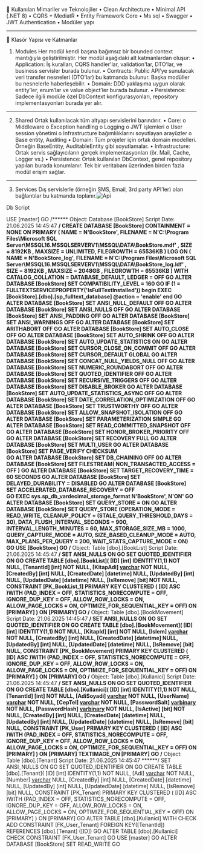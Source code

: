 🔧 Kullanılan Mimariler ve Teknolojiler
•	Clean Architecture
•	Minimal API (.NET 8)
•	CQRS + MediatR
•	Entity Framework Core
•	Ms sql
•	Swagger
•	JWT Authentication
•	Modüler yapı
________________________________________
📁 Klasör Yapısı ve Katmanlar
1. Modules
Her modül kendi başına bağımsız bir bounded context mantığıyla geliştirilmiştir.
Her modül aşağıdaki alt katmanlardan oluşur:
•	Application:
İş kuralları, CQRS handler'lar, validation'lar, DTO'lar, ve business servisler burada bulunur.
•	Contracts:
Public API'ye sunulacak veri transfer nesneleri (DTO'lar) bu katmanda bulunur. Başka modüller bu nesnelerle haberleşebilir.
•	Domain:
DDD yaklaşıma uygun olarak entity’ler, enum’lar ve value object’ler burada bulunur.
•	Persistence:
Sadece ilgili modüle özel DbContext konfigurasyonları, repository implementasyonları burada yer alır.
________________________________________
2. Shared
Ortak kullanılacak tüm altyapı servislerini barındırır.
•	Core:
o	Middleware
o	Exception handling
o	Logging
o	JWT işlemleri
o	User session yönetimi
o	Infrastructure bağımlılıklarını soyutlayan arayüzler
o	Base entity, Auditing
•	Domain:
Tüm projeler için ortak domain modelleri. Örneğin BaseEntity, AuditableEntity gibi soyutlamalar.
•	Infrastructure:
Ortak servis sağlayıcıların gerçek implementasyonları (ör. Mail, Cache, Logger vs.)
•	Persistence:
Ortak kullanılan DbContext, genel repository yapıları burada konumlanır. Tek bir veritabanı üzerinden birden fazla modül erişim sağlar.
________________________________________
3. Services
Dış servislerle (örneğin SMS, Email, 3rd party API’ler) olan bağlantılar bu katmanda toplanır.![Api](https://github.com/user-attachments/assets/8c74f667-d676-42cc-9bd6-af1a051a1a55)



Db Script

 
USE [master]
GO
/****** Object:  Database [BookStore]    Script Date: 21.06.2025 14:45:47 ******/
CREATE DATABASE [BookStore]
 CONTAINMENT = NONE
 ON  PRIMARY 
( NAME = N'BookStore', FILENAME = N'C:\Program Files\Microsoft SQL Server\MSSQL16.MSSQLSERVERV1\MSSQL\DATA\BookStore.mdf' , SIZE = 8192KB , MAXSIZE = UNLIMITED, FILEGROWTH = 65536KB )
 LOG ON 
( NAME = N'BookStore_log', FILENAME = N'C:\Program Files\Microsoft SQL Server\MSSQL16.MSSQLSERVERV1\MSSQL\DATA\BookStore_log.ldf' , SIZE = 8192KB , MAXSIZE = 2048GB , FILEGROWTH = 65536KB )
 WITH CATALOG_COLLATION = DATABASE_DEFAULT, LEDGER = OFF
GO
ALTER DATABASE [BookStore] SET COMPATIBILITY_LEVEL = 160
GO
IF (1 = FULLTEXTSERVICEPROPERTY('IsFullTextInstalled'))
begin
EXEC [BookStore].[dbo].[sp_fulltext_database] @action = 'enable'
end
GO
ALTER DATABASE [BookStore] SET ANSI_NULL_DEFAULT OFF 
GO
ALTER DATABASE [BookStore] SET ANSI_NULLS OFF 
GO
ALTER DATABASE [BookStore] SET ANSI_PADDING OFF 
GO
ALTER DATABASE [BookStore] SET ANSI_WARNINGS OFF 
GO
ALTER DATABASE [BookStore] SET ARITHABORT OFF 
GO
ALTER DATABASE [BookStore] SET AUTO_CLOSE OFF 
GO
ALTER DATABASE [BookStore] SET AUTO_SHRINK OFF 
GO
ALTER DATABASE [BookStore] SET AUTO_UPDATE_STATISTICS ON 
GO
ALTER DATABASE [BookStore] SET CURSOR_CLOSE_ON_COMMIT OFF 
GO
ALTER DATABASE [BookStore] SET CURSOR_DEFAULT  GLOBAL 
GO
ALTER DATABASE [BookStore] SET CONCAT_NULL_YIELDS_NULL OFF 
GO
ALTER DATABASE [BookStore] SET NUMERIC_ROUNDABORT OFF 
GO
ALTER DATABASE [BookStore] SET QUOTED_IDENTIFIER OFF 
GO
ALTER DATABASE [BookStore] SET RECURSIVE_TRIGGERS OFF 
GO
ALTER DATABASE [BookStore] SET  DISABLE_BROKER 
GO
ALTER DATABASE [BookStore] SET AUTO_UPDATE_STATISTICS_ASYNC OFF 
GO
ALTER DATABASE [BookStore] SET DATE_CORRELATION_OPTIMIZATION OFF 
GO
ALTER DATABASE [BookStore] SET TRUSTWORTHY OFF 
GO
ALTER DATABASE [BookStore] SET ALLOW_SNAPSHOT_ISOLATION OFF 
GO
ALTER DATABASE [BookStore] SET PARAMETERIZATION SIMPLE 
GO
ALTER DATABASE [BookStore] SET READ_COMMITTED_SNAPSHOT OFF 
GO
ALTER DATABASE [BookStore] SET HONOR_BROKER_PRIORITY OFF 
GO
ALTER DATABASE [BookStore] SET RECOVERY FULL 
GO
ALTER DATABASE [BookStore] SET  MULTI_USER 
GO
ALTER DATABASE [BookStore] SET PAGE_VERIFY CHECKSUM  
GO
ALTER DATABASE [BookStore] SET DB_CHAINING OFF 
GO
ALTER DATABASE [BookStore] SET FILESTREAM( NON_TRANSACTED_ACCESS = OFF ) 
GO
ALTER DATABASE [BookStore] SET TARGET_RECOVERY_TIME = 60 SECONDS 
GO
ALTER DATABASE [BookStore] SET DELAYED_DURABILITY = DISABLED 
GO
ALTER DATABASE [BookStore] SET ACCELERATED_DATABASE_RECOVERY = OFF  
GO
EXEC sys.sp_db_vardecimal_storage_format N'BookStore', N'ON'
GO
ALTER DATABASE [BookStore] SET QUERY_STORE = ON
GO
ALTER DATABASE [BookStore] SET QUERY_STORE (OPERATION_MODE = READ_WRITE, CLEANUP_POLICY = (STALE_QUERY_THRESHOLD_DAYS = 30), DATA_FLUSH_INTERVAL_SECONDS = 900, INTERVAL_LENGTH_MINUTES = 60, MAX_STORAGE_SIZE_MB = 1000, QUERY_CAPTURE_MODE = AUTO, SIZE_BASED_CLEANUP_MODE = AUTO, MAX_PLANS_PER_QUERY = 200, WAIT_STATS_CAPTURE_MODE = ON)
GO
USE [BookStore]
GO
/****** Object:  Table [dbo].[BookList]    Script Date: 21.06.2025 14:45:47 ******/
SET ANSI_NULLS ON
GO
SET QUOTED_IDENTIFIER ON
GO
CREATE TABLE [dbo].[BookList](
	[ID] [int] IDENTITY(1,1) NOT NULL,
	[TenantId] [int] NOT NULL,
	[KitapAdi] [varchar](250) NOT NULL,
	[CreatedBy] [int] NULL,
	[CreatedDate] [datetime] NULL,
	[UpdatedBy] [int] NULL,
	[UpdatedDate] [datetime] NULL,
	[IsRemove] [bit] NOT NULL,
 CONSTRAINT [PK_BookList_1] PRIMARY KEY CLUSTERED 
(
	[ID] ASC
)WITH (PAD_INDEX = OFF, STATISTICS_NORECOMPUTE = OFF, IGNORE_DUP_KEY = OFF, ALLOW_ROW_LOCKS = ON, ALLOW_PAGE_LOCKS = ON, OPTIMIZE_FOR_SEQUENTIAL_KEY = OFF) ON [PRIMARY]
) ON [PRIMARY]
GO
/****** Object:  Table [dbo].[BookMovement]    Script Date: 21.06.2025 14:45:47 ******/
SET ANSI_NULLS ON
GO
SET QUOTED_IDENTIFIER ON
GO
CREATE TABLE [dbo].[BookMovement](
	[ID] [int] IDENTITY(1,1) NOT NULL,
	[KitapId] [int] NOT NULL,
	[Islem] [varchar](50) NOT NULL,
	[CreatedBy] [int] NULL,
	[CreatedDate] [datetime] NULL,
	[UpdatedBy] [int] NULL,
	[UpdatedDate] [datetime] NULL,
	[IsRemove] [bit] NULL,
 CONSTRAINT [PK_BookMovement] PRIMARY KEY CLUSTERED 
(
	[ID] ASC
)WITH (PAD_INDEX = OFF, STATISTICS_NORECOMPUTE = OFF, IGNORE_DUP_KEY = OFF, ALLOW_ROW_LOCKS = ON, ALLOW_PAGE_LOCKS = ON, OPTIMIZE_FOR_SEQUENTIAL_KEY = OFF) ON [PRIMARY]
) ON [PRIMARY]
GO
/****** Object:  Table [dbo].[Kullanici]    Script Date: 21.06.2025 14:45:47 ******/
SET ANSI_NULLS ON
GO
SET QUOTED_IDENTIFIER ON
GO
CREATE TABLE [dbo].[Kullanici](
	[ID] [int] IDENTITY(1,1) NOT NULL,
	[TenantId] [int] NOT NULL,
	[AdiSoyadi] [varchar](250) NOT NULL,
	[UserName] [varchar](250) NOT NULL,
	[CepTel] [varchar](50) NOT NULL,
	[PasswordSalt] [varbinary](max) NOT NULL,
	[PasswordHash] [varbinary](max) NOT NULL,
	[IsActive] [bit] NOT NULL,
	[CreatedBy] [int] NULL,
	[CreatedDate] [datetime] NULL,
	[UpdatedBy] [int] NULL,
	[UpdatedDate] [datetime] NULL,
	[IsRemove] [bit] NULL,
 CONSTRAINT [PK_User] PRIMARY KEY CLUSTERED 
(
	[ID] ASC
)WITH (PAD_INDEX = OFF, STATISTICS_NORECOMPUTE = OFF, IGNORE_DUP_KEY = OFF, ALLOW_ROW_LOCKS = ON, ALLOW_PAGE_LOCKS = ON, OPTIMIZE_FOR_SEQUENTIAL_KEY = OFF) ON [PRIMARY]
) ON [PRIMARY] TEXTIMAGE_ON [PRIMARY]
GO
/****** Object:  Table [dbo].[Tenant]    Script Date: 21.06.2025 14:45:47 ******/
SET ANSI_NULLS ON
GO
SET QUOTED_IDENTIFIER ON
GO
CREATE TABLE [dbo].[Tenant](
	[ID] [int] IDENTITY(1,1) NOT NULL,
	[Adi] [varchar](250) NOT NULL,
	[Number] [varchar](250) NULL,
	[CreatedBy] [int] NULL,
	[CreatedDate] [datetime] NULL,
	[UpdatedBy] [int] NULL,
	[UpdatedDate] [datetime] NULL,
	[IsRemove] [bit] NULL,
 CONSTRAINT [PK_Tenant] PRIMARY KEY CLUSTERED 
(
	[ID] ASC
)WITH (PAD_INDEX = OFF, STATISTICS_NORECOMPUTE = OFF, IGNORE_DUP_KEY = OFF, ALLOW_ROW_LOCKS = ON, ALLOW_PAGE_LOCKS = ON, OPTIMIZE_FOR_SEQUENTIAL_KEY = OFF) ON [PRIMARY]
) ON [PRIMARY]
GO
ALTER TABLE [dbo].[Kullanici]  WITH CHECK ADD  CONSTRAINT [FK_User_Tenant] FOREIGN KEY([TenantId])
REFERENCES [dbo].[Tenant] ([ID])
GO
ALTER TABLE [dbo].[Kullanici] CHECK CONSTRAINT [FK_User_Tenant]
GO
USE [master]
GO
ALTER DATABASE [BookStore] SET  READ_WRITE 
GO




